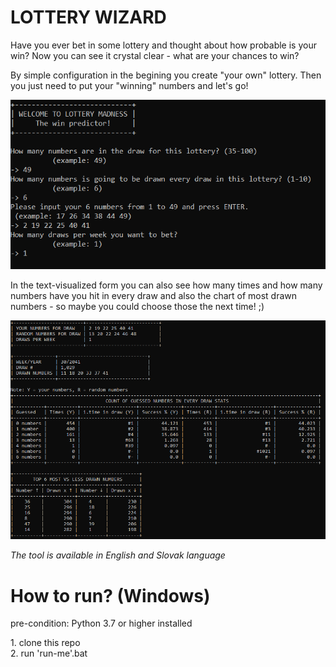 <h1>LOTTERY WIZARD</h1>
<p>
Have you ever bet in some lottery and thought about how probable is your win?
Now you can see it crystal clear -  what are your chances to win?
</p>
<p>
By simple configuration in the begining you create "your own" lottery. 
Then you just need to put your "winning" numbers and let's go!
</p>

![img_1.png](img_1.png)

<p>
In the text-visualized form you can also see how many times and how many numbers 
have you hit in every draw and also the chart of most drawn numbers - so maybe you could
choose those the next time! ;)
</p>

![img_2.png](img_2.png)

<p>
<I>The tool is available in English and Slovak language</I>
</p>

<h1>How to run? (Windows)</h1>
<p>pre-condition: Python 3.7 or higher installed</p>
1. clone this repo<br>
2. run 'run-me'.bat<br>

